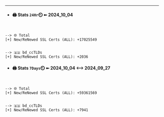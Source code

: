 

---
- #### 🖨️ **Stats** `24Hr`⏲️ ➼ 2024_10_04
```console


--> 🌐 Total
[+] New/ReNewed SSL Certs (ALL): +17025549


--> 🇧🇩 bd_ccTLDs
[+] New/ReNewed SSL Certs (ALL): +2036

```

- #### 🖨️ **Stats** `7Days`⏲️ ➼ 2024_10_04 <--> 2024_09_27
```console


--> 🌐 Total
[+] New/ReNewed SSL Certs (ALL): +59361569


--> 🇧🇩 bd_ccTLDs
[+] New/ReNewed SSL Certs (ALL): +7941

```

